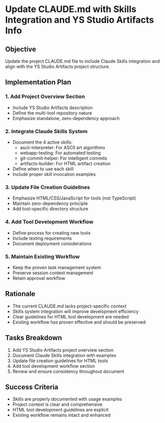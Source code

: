 # Update CLAUDE.md with Skills Integration and YS Studio Artifacts Info

## Objective
Update the project CLAUDE.md file to include Claude Skills integration and align with the YS Studio Artifacts project structure.

## Implementation Plan

### 1. Add Project Overview Section
- Include YS Studio Artifacts description
- Define the multi-tool repository nature
- Emphasize standalone, zero-dependency approach

### 2. Integrate Claude Skills System
- Document the 4 active skills:
  - ascii-interpreter: For ASCII art algorithms
  - webapp-testing: For automated testing
  - git-commit-helper: For intelligent commits
  - artifacts-builder: For HTML artifact creation
- Define when to use each skill
- Include proper skill invocation examples

### 3. Update File Creation Guidelines
- Emphasize HTML/CSS/JavaScript for tools (not TypeScript)
- Maintain zero-dependency principle
- Add tool-specific directory structure

### 4. Add Tool Development Workflow
- Define process for creating new tools
- Include testing requirements
- Document deployment considerations

### 5. Maintain Existing Workflow
- Keep the proven task management system
- Preserve session context management
- Retain approval workflow

## Rationale
- The current CLAUDE.md lacks project-specific context
- Skills system integration will improve development efficiency
- Clear guidelines for HTML tool development are needed
- Existing workflow has proven effective and should be preserved

## Tasks Breakdown
1. Add YS Studio Artifacts project overview section
2. Document Claude Skills integration with examples
3. Update file creation guidelines for HTML tools
4. Add tool development workflow section
5. Review and ensure consistency throughout document

## Success Criteria
- Skills are properly documented with usage examples
- Project context is clear and comprehensive
- HTML tool development guidelines are explicit
- Existing workflow remains intact and enhanced